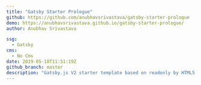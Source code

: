 ```yaml
---
title: "Gatsby Starter Prologue"
github: https://github.com/anubhavsrivastava/gatsby-starter-prologue
demo: https://anubhavsrivastava.github.io/gatsby-starter-prologue/
author: Anubhav Srivastava

ssg:
  - Gatsby
cms:
  - No Cms
date: 2019-05-18T11:51:19Z
github_branch: master
description: "Gatsby.js V2 starter template based on readonly by HTML5 UP"
---
```

